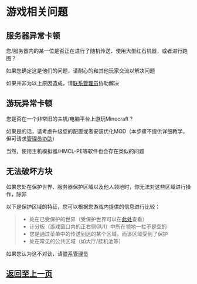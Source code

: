 # 游戏相关问题

## 服务器异常卡顿

您/服务器内的某一位是否正在进行了随机传送、使用大型红石机器，或者进行跑图？

如果您确定这是他们的问题，请耐心的和其他玩家交流以解决问题

如果并非为以上原因造成，请[联系管理员](../contact/)协助解决

## 游玩异常卡顿

您是否在一个非常旧的主机/电脑平台上游玩Minecraft？

如果是的话，请考虑升级您的配置或者安装优化MOD（本步骤不提供详细教学，但可请求[管理员协助](../contact/)）

当然，使用主机模拟器/HMCL-PE等软件也会存在类似的问题

## 无法破坏方块

如果您处在保护世界、服务器保护区域以及他人领地时，你无法对这些区域进行操作，除非

以下是保护区域的特征，您可以根据您游戏内提供的信息进行比较：

> - 处在已受保护的世界（受保护世界可以在[此处](../worlds/)查看）
> - 计分板（游戏窗口内的正右侧GUI）中所在领地一栏不是空的
> - 您是通过菜单中的传送到达的某个区域，而该区域受到了保护
> - 处在常见的公共区域（如大厅/挂机池等）

如果您认为这不对劲，请[联系管理员](../contact/)

## [返回至上一页](./category.md)
